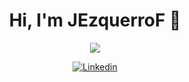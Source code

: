 <div align="center">
<h1 align="center">Hi, I'm JEzquerroF</a> 👋</h1>
<div align="center">
<img src="https://esemanal.mx/revista/wp-content/uploads/2024/07/portadagaming-780x470.jpg">

[![Linkedin](https://img.shields.io/badge/Linkedin-8A2BE2)](https://www.linkedin.com/in/javier-ezquerro-fuentes-5a494a319/)
<!--
**JEzquerroF/JEzquerroF** is a ✨ _special_ ✨ repository because its `README.md` (this file) appears on your GitHub profile.

Here are some ideas to get you started:

- 🔭 I’m currently working on ...
- 🌱 I’m currently learning ...
- 👯 I’m looking to collaborate on ...
- 🤔 I’m looking for help with ...
- 💬 Ask me about ...
- 📫 How to reach me: ...
- 😄 Pronouns: ...
- ⚡ Fun fact: ...
-->
